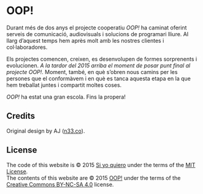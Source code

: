 # OOP!

Durant més de dos anys el projecte cooperatiu *OOP!* ha caminat oferint serveis de comunicació, audiovisuals i solucions de programari lliure. Al llarg d’aquest temps hem après molt amb les nostres clientes i col·laboradores.

Els projectes comencen, creixen, es desenvolupen de formes sorprenents i evolucionen. *A la tardor del 2015 arriba el moment de posar punt final al projecte OOP!*. Moment, també, en què s’obren nous camins per les persones que el conformàvem i en què es tanca aquesta etapa en la que hem treballat juntes i compartit moltes coses.

*OOP!* ha estat una gran escola. Fins la propera!


## Credits

Original design by AJ ([n33.co](http://n33.co/)).


## License

The code of this website is &copy; 2015 [Si yo quiero](http://www.oop-coop.com) under the terms of the [MIT License](LICENSE.md).  
The contents of this website are &copy; 2015 [OOP!](http://www.oop-coop.com) under the terms of the [Creative Commons BY-NC-SA 4.0](http://creativecommons.org/licenses/by-nc-sa/4.0/deed) license.
